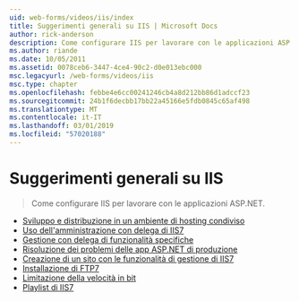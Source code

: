 ```yaml
---
uid: web-forms/videos/iis/index
title: Suggerimenti generali su IIS | Microsoft Docs
author: rick-anderson
description: Come configurare IIS per lavorare con le applicazioni ASP.NET.
ms.author: riande
ms.date: 10/05/2011
ms.assetid: 0078ceb6-3447-4ce4-90c2-d0e013ebc000
msc.legacyurl: /web-forms/videos/iis
msc.type: chapter
ms.openlocfilehash: febbe4e6cc00241246cb4a8d212bb86d1adccf23
ms.sourcegitcommit: 24b1f6decbb17bb22a45166e5fdb0845c65af498
ms.translationtype: MT
ms.contentlocale: it-IT
ms.lasthandoff: 03/01/2019
ms.locfileid: "57020188"
---
```

<a name="general-iis-tips"></a>Suggerimenti generali su IIS
====================
> Come configurare IIS per lavorare con le applicazioni ASP.NET.


- [Sviluppo e distribuzione in un ambiente di hosting condiviso](developing-and-deploying-in-a-shared-hosting.md)
- [Uso dell'amministrazione con delega di IIS7](working-with-iis7-deligated-admin.md)
- [Gestione con delega di funzionalità specifiche](feature-specific-delegated-management.md)
- [Risoluzione dei problemi delle app ASP.NET di produzione](troubleshooting-production-aspnet-apps.md)
- [Creazione di un sito con le funzionalità di gestione di IIS7](creating-a-site-with-iis7-manager.md)
- [Installazione di FTP7](installing-ftp7.md)
- [Limitazione della velocità in bit](bit-rate-throttling.md)
- [Playlist di IIS7](iis7-playlists.md)
